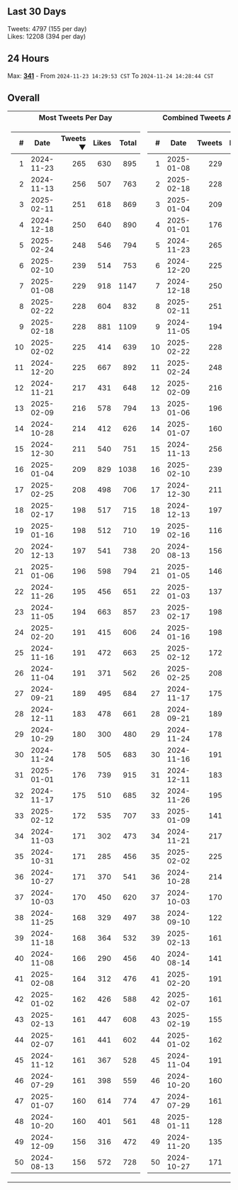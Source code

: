 ## Last 30 Days
Tweets: 4797 (155 per day)\
Likes: 12208 (394 per day)

## 24 Hours
Max: [**341**](../misc/most-tweets_24-hr.csv) - From `2024-11-23 14:29:53 CST` To `2024-11-24 14:28:44 CST`

## Overall
<table>
<tr><th>Most Tweets Per Day</th><th>Combined Tweets And Likes</th></tr><tr><td>


|#|Date|Tweets ▼|Likes|Total|
|--:|--|--:|--:|--:|
|1|2024-11-23|265|630|895|
|2|2024-11-13|256|507|763|
|3|2025-02-11|251|618|869|
|4|2024-12-18|250|640|890|
|5|2025-02-24|248|546|794|
|6|2025-02-10|239|514|753|
|7|2025-01-08|229|918|1147|
|8|2025-02-22|228|604|832|
|9|2025-02-18|228|881|1109|
|10|2025-02-02|225|414|639|
|11|2024-12-20|225|667|892|
|12|2024-11-21|217|431|648|
|13|2025-02-09|216|578|794|
|14|2024-10-28|214|412|626|
|15|2024-12-30|211|540|751|
|16|2025-01-04|209|829|1038|
|17|2025-02-25|208|498|706|
|18|2025-02-17|198|517|715|
|19|2025-01-16|198|512|710|
|20|2024-12-13|197|541|738|
|21|2025-01-06|196|598|794|
|22|2024-11-26|195|456|651|
|23|2024-11-05|194|663|857|
|24|2025-02-20|191|415|606|
|25|2024-11-16|191|472|663|
|26|2024-11-04|191|371|562|
|27|2024-09-21|189|495|684|
|28|2024-12-11|183|478|661|
|29|2024-10-29|180|300|480|
|30|2024-11-24|178|505|683|
|31|2025-01-01|176|739|915|
|32|2024-11-17|175|510|685|
|33|2025-02-12|172|535|707|
|34|2024-11-03|171|302|473|
|35|2024-10-31|171|285|456|
|36|2024-10-27|171|370|541|
|37|2024-10-03|170|450|620|
|38|2024-11-25|168|329|497|
|39|2024-11-18|168|364|532|
|40|2024-11-08|166|290|456|
|41|2025-02-08|164|312|476|
|42|2025-01-02|162|426|588|
|43|2025-02-13|161|447|608|
|44|2025-02-07|161|441|602|
|45|2024-11-12|161|367|528|
|46|2024-07-29|161|398|559|
|47|2025-01-07|160|614|774|
|48|2024-10-20|160|401|561|
|49|2024-12-09|156|316|472|
|50|2024-08-13|156|572|728|

</td><td>


|#|Date|Tweets|Likes|Total ▼|
|--:|--|--:|--:|--:|
|1|2025-01-08|229|918|1147|
|2|2025-02-18|228|881|1109|
|3|2025-01-04|209|829|1038|
|4|2025-01-01|176|739|915|
|5|2024-11-23|265|630|895|
|6|2024-12-20|225|667|892|
|7|2024-12-18|250|640|890|
|8|2025-02-11|251|618|869|
|9|2024-11-05|194|663|857|
|10|2025-02-22|228|604|832|
|11|2025-02-24|248|546|794|
|12|2025-02-09|216|578|794|
|13|2025-01-06|196|598|794|
|14|2025-01-07|160|614|774|
|15|2024-11-13|256|507|763|
|16|2025-02-10|239|514|753|
|17|2024-12-30|211|540|751|
|18|2024-12-13|197|541|738|
|19|2025-02-16|116|619|735|
|20|2024-08-13|156|572|728|
|21|2025-01-05|146|578|724|
|22|2025-01-03|137|585|722|
|23|2025-02-17|198|517|715|
|24|2025-01-16|198|512|710|
|25|2025-02-12|172|535|707|
|26|2025-02-25|208|498|706|
|27|2024-11-17|175|510|685|
|28|2024-09-21|189|495|684|
|29|2024-11-24|178|505|683|
|30|2024-11-16|191|472|663|
|31|2024-12-11|183|478|661|
|32|2024-11-26|195|456|651|
|33|2025-01-09|141|508|649|
|34|2024-11-21|217|431|648|
|35|2025-02-02|225|414|639|
|36|2024-10-28|214|412|626|
|37|2024-10-03|170|450|620|
|38|2024-09-10|122|495|617|
|39|2025-02-13|161|447|608|
|40|2024-08-14|141|466|607|
|41|2025-02-20|191|415|606|
|42|2025-02-07|161|441|602|
|43|2025-02-19|155|442|597|
|44|2025-01-02|162|426|588|
|45|2024-11-04|191|371|562|
|46|2024-10-20|160|401|561|
|47|2024-07-29|161|398|559|
|48|2025-01-11|128|426|554|
|49|2024-11-20|135|412|547|
|50|2024-10-27|171|370|541|

</td><tr>
</table>

